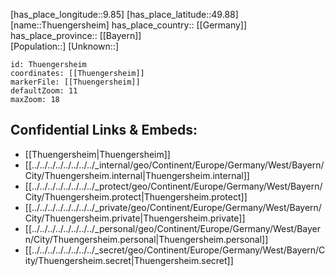 ﻿---
location: [49.88,9.85] 
mapzoom: [7,12] 
mapmarker: city 
type: City
tags:
- geo/City


SpocWebEntityId: 34861
isDeleted: false
confidential: public

---
[has_place_longitude::9.85] 
[has_place_latitude::49.88] 
[name::Thuengersheim] 
has_place_country:: [[Germany]]  
has_place_province:: [[Bayern]]  
[Population::] 
[Unknown::] 


```leaflet
id: Thuengersheim
coordinates: [[Thuengersheim]] 
markerFile: [[Thuengersheim]] 
defaultZoom: 11 
maxZoom: 18
```


## Confidential Links & Embeds: 
- [[Thuengersheim|Thuengersheim]]  
- [[../../../../../../../../_internal/geo/Continent/Europe/Germany/West/Bayern/City/Thuengersheim.internal|Thuengersheim.internal]] 
- [[../../../../../../../../_protect/geo/Continent/Europe/Germany/West/Bayern/City/Thuengersheim.protect|Thuengersheim.protect]] 
- [[../../../../../../../../_private/geo/Continent/Europe/Germany/West/Bayern/City/Thuengersheim.private|Thuengersheim.private]] 
- [[../../../../../../../../_personal/geo/Continent/Europe/Germany/West/Bayern/City/Thuengersheim.personal|Thuengersheim.personal]] 
- [[../../../../../../../../_secret/geo/Continent/Europe/Germany/West/Bayern/City/Thuengersheim.secret|Thuengersheim.secret]] 
